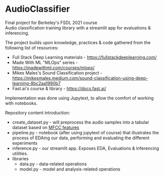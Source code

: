 # AudioClassifier
Final project for Berkeley's FSDL 2021 course  
Audio classification training library with a streamlit app for evaluations & inferencing.  

The project builds upon knowledge, practices & code gathered from the following list of resources:
- Full Stack Deep Learning materials - https://fullstackdeeplearning.com/
- Made With ML "MLOps" series - https://madewithml.com/courses/mlops/
- Mikes Males's Sound Classification project - https://mikesmales.medium.com/sound-classification-using-deep-learning-8bc2aa1990b7
- Fast.ai's course & library - https://docs.fast.ai/

Implementation was done using Jupytext, to allow the comfort of working with notebooks.  

Repository content introduction:
- create_dataset.py - will preprocess the audio samples into a tabular dataset based on [MFCC features](https://en.wikipedia.org/wiki/Mel-frequency_cepstrum)
- pipeline.py - notebook (after using jupytext of course) that illustrates the process of EDAing our data, performing and evaluating the different experiments
- inference.py - our streamlit app. Exposes EDA, Evaluations & Inferencing utilities.
- libraries
    - data.py - data-related operations
    - model.py - model and analysis-related operations